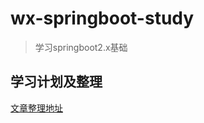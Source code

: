 # wx-springboot-study

> 学习springboot2.x基础

## 学习计划及整理

[文章整理地址](https://blog.csdn.net/wx19900503/article/category/7838353)